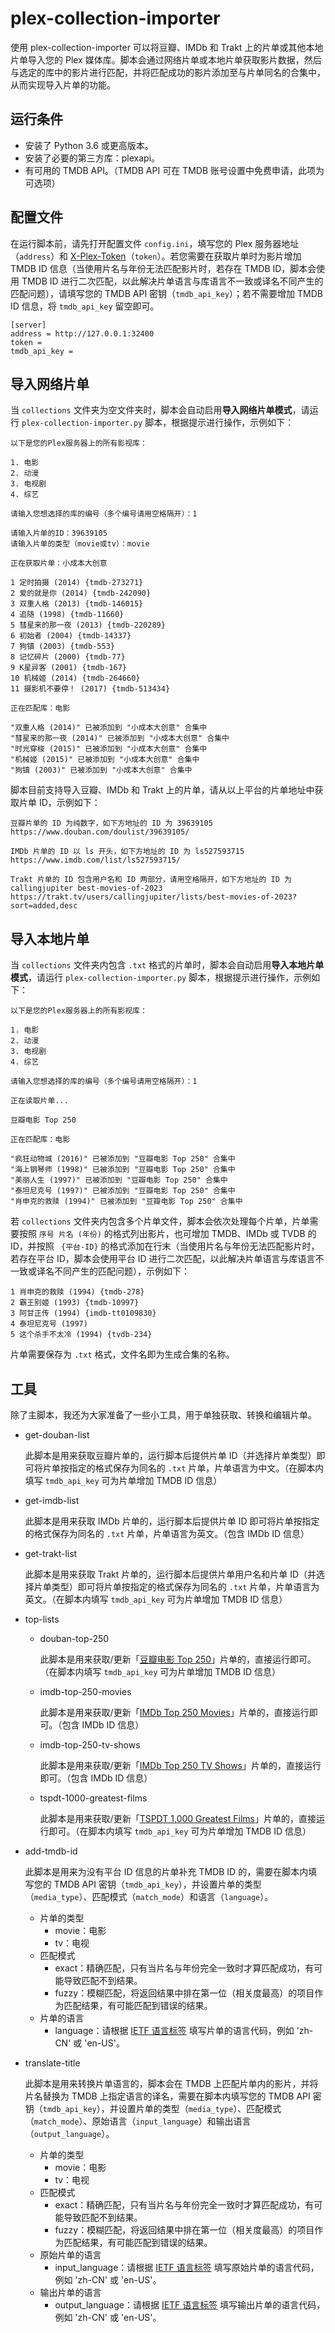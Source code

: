 # plex-collection-importer
使用 plex-collection-importer 可以将豆瓣、IMDb 和 Trakt 上的片单或其他本地片单导入您的 Plex 媒体库。脚本会通过网络片单或本地片单获取影片数据，然后与选定的库中的影片进行匹配，并将匹配成功的影片添加至与片单同名的合集中，从而实现导入片单的功能。

## 运行条件
- 安装了 Python 3.6 或更高版本。
- 安装了必要的第三方库：plexapi。
- 有可用的 TMDB API。（TMDB API 可在 TMDB 账号设置中免费申请，此项为可选项）

## 配置文件
在运行脚本前，请先打开配置文件 `config.ini`，填写您的 Plex 服务器地址（`address`）和 [X-Plex-Token](https://support.plex.tv/articles/204059436-finding-an-authentication-token-x-plex-token/)（`token`）。若您需要在获取片单时为影片增加 TMDB ID 信息（当使用片名与年份无法匹配影片时，若存在 TMDB ID，脚本会使用 TMDB ID 进行二次匹配，以此解决片单语言与库语言不一致或译名不同产生的匹配问题），请填写您的 TMDB API 密钥（`tmdb_api_key`）；若不需要增加 TMDB ID 信息，将 `tmdb_api_key` 留空即可。
```
[server]
address = http://127.0.0.1:32400
token = 
tmdb_api_key = 
```

## 导入网络片单
当 `collections` 文件夹为空文件夹时，脚本会自动启用**导入网络片单模式**，请运行 `plex-collection-importer.py` 脚本，根据提示进行操作，示例如下：
```
以下是您的Plex服务器上的所有影视库：

1. 电影
2. 动漫
3. 电视剧
4. 综艺

请输入您想选择的库的编号（多个编号请用空格隔开）：1

请输入片单的ID：39639105
请输入片单的类型（movie或tv）：movie

正在获取片单：小成本大创意

1 定时拍摄 (2014) {tmdb-273271}
2 爱的就是你 (2014) {tmdb-242090}
3 双重人格 (2013) {tmdb-146015}
4 追随 (1998) {tmdb-11660}
5 彗星来的那一夜 (2013) {tmdb-220289}
6 初始者 (2004) {tmdb-14337}
7 狗镇 (2003) {tmdb-553}
8 记忆碎片 (2000) {tmdb-77}
9 K星异客 (2001) {tmdb-167}
10 机械姬 (2014) {tmdb-264660}
11 摄影机不要停！ (2017) {tmdb-513434}

正在匹配库：电影

"双重人格 (2014)" 已被添加到 "小成本大创意" 合集中
"彗星来的那一夜 (2014)" 已被添加到 "小成本大创意" 合集中
"时光穿梭 (2015)" 已被添加到 "小成本大创意" 合集中
"机械姬 (2015)" 已被添加到 "小成本大创意" 合集中
"狗镇 (2003)" 已被添加到 "小成本大创意" 合集中
```
脚本目前支持导入豆瓣、IMDb 和 Trakt 上的片单，请从以上平台的片单地址中获取片单 ID，示例如下：
```
豆瓣片单的 ID 为纯数字，如下方地址的 ID 为 39639105
https://www.douban.com/doulist/39639105/

IMDb 片单的 ID 以 ls 开头，如下方地址的 ID 为 ls527593715
https://www.imdb.com/list/ls527593715/

Trakt 片单的 ID 包含用户名和 ID 两部分，请用空格隔开，如下方地址的 ID 为 callingjupiter best-movies-of-2023
https://trakt.tv/users/callingjupiter/lists/best-movies-of-2023?sort=added,desc
```

## 导入本地片单
当 `collections` 文件夹内包含 `.txt` 格式的片单时，脚本会自动启用**导入本地片单模式**，请运行 `plex-collection-importer.py` 脚本，根据提示进行操作，示例如下：
```
以下是您的Plex服务器上的所有影视库：

1. 电影
2. 动漫
3. 电视剧
4. 综艺

请输入您想选择的库的编号（多个编号请用空格隔开）：1

正在读取片单...

豆瓣电影 Top 250

正在匹配库：电影

"疯狂动物城 (2016)" 已被添加到 "豆瓣电影 Top 250" 合集中
"海上钢琴师 (1998)" 已被添加到 "豆瓣电影 Top 250" 合集中
"美丽人生 (1997)" 已被添加到 "豆瓣电影 Top 250" 合集中
"泰坦尼克号 (1997)" 已被添加到 "豆瓣电影 Top 250" 合集中
"肖申克的救赎 (1994)" 已被添加到 "豆瓣电影 Top 250" 合集中
```
若 `collections` 文件夹内包含多个片单文件，脚本会依次处理每个片单，片单需要按照 `序号 片名 (年份)` 的格式列出影片，也可增加 TMDB、IMDb 或 TVDB 的 ID，并按照 ` {平台-ID}` 的格式添加在行末（当使用片名与年份无法匹配影片时，若存在平台 ID，脚本会使用平台 ID 进行二次匹配，以此解决片单语言与库语言不一致或译名不同产生的匹配问题），示例如下：
```
1 肖申克的救赎 (1994) {tmdb-278}
2 霸王别姬 (1993) {tmdb-10997}
3 阿甘正传 (1994) {imdb-tt0109830}
4 泰坦尼克号 (1997)
5 这个杀手不太冷 (1994) {tvdb-234}
```
片单需要保存为 `.txt` 格式，文件名即为生成合集的名称。

## 工具
除了主脚本，我还为大家准备了一些小工具，用于单独获取、转换和编辑片单。
- get-douban-list

  此脚本是用来获取豆瓣片单的，运行脚本后提供片单 ID（并选择片单类型）即可将片单按指定的格式保存为同名的 `.txt` 片单，片单语言为中文。（在脚本内填写 `tmdb_api_key` 可为片单增加 TMDB ID 信息）
- get-imdb-list
  
  此脚本是用来获取 IMDb 片单的，运行脚本后提供片单 ID 即可将片单按指定的格式保存为同名的 `.txt` 片单，片单语言为英文。（包含 IMDb ID 信息）
- get-trakt-list
  
  此脚本是用来获取 Trakt 片单的，运行脚本后提供片单用户名和片单 ID（并选择片单类型）即可将片单按指定的格式保存为同名的 `.txt` 片单，片单语言为英文。（在脚本内填写 `tmdb_api_key` 可为片单增加 TMDB ID 信息）
- top-lists
  - douban-top-250
  
    此脚本是用来获取/更新「[豆瓣电影 Top 250](https://movie.douban.com/top250)」片单的，直接运行即可。（在脚本内填写 `tmdb_api_key` 可为片单增加 TMDB ID 信息）
  - imdb-top-250-movies
  
    此脚本是用来获取/更新「[IMDb Top 250 Movies](https://www.imdb.com/chart/top/)」片单的，直接运行即可。（包含 IMDb ID 信息）
  - imdb-top-250-tv-shows
  
    此脚本是用来获取/更新「[IMDb Top 250 TV Shows](https://www.imdb.com/chart/toptv/)」片单的，直接运行即可。（包含 IMDb ID 信息）
  - tspdt-1000-greatest-films
  
    此脚本是用来获取/更新「[TSPDT 1,000 Greatest Films](https://www.theyshootpictures.com/gf1000_all1000films_table.php)」片单的，直接运行即可。（在脚本内填写 `tmdb_api_key` 可为片单增加 TMDB ID 信息）
- add-tmdb-id

  此脚本是用来为没有平台 ID 信息的片单补充 TMDB ID 的，需要在脚本内填写您的 TMDB API 密钥（`tmdb_api_key`），并设置片单的类型（`media_type`）、匹配模式（`match_mode`）和语言（`language`）。
  - 片单的类型
    - movie：电影
    - tv：电视
  - 匹配模式
    - exact：精确匹配，只有当片名与年份完全一致时才算匹配成功，有可能导致匹配不到结果。
    - fuzzy：模糊匹配，将返回结果中排在第一位（相关度最高）的项目作为匹配结果，有可能匹配到错误的结果。
  - 片单的语言
    - language：请根据 [IETF 语言标签](https://www.venea.net/web/culture_code) 填写片单的语言代码，例如 'zh-CN' 或 'en-US'。
- translate-title

  此脚本是用来转换片单语言的，脚本会在 TMDB 上匹配片单内的影片，并将片名替换为 TMDB 上指定语言的译名，需要在脚本内填写您的 TMDB API 密钥（`tmdb_api_key`），并设置片单的类型（`media_type`）、匹配模式（`match_mode`）、原始语言（`input_language`）和输出语言（`output_language`）。
  - 片单的类型
    - movie：电影
    - tv：电视
  - 匹配模式
    - exact：精确匹配，只有当片名与年份完全一致时才算匹配成功，有可能导致匹配不到结果。
    - fuzzy：模糊匹配，将返回结果中排在第一位（相关度最高）的项目作为匹配结果，有可能匹配到错误的结果。
  - 原始片单的语言
    - input_language：请根据 [IETF 语言标签](https://www.venea.net/web/culture_code) 填写原始片单的语言代码，例如 'zh-CN' 或 'en-US'。
  - 输出片单的语言
    - output_language：请根据 [IETF 语言标签](https://www.venea.net/web/culture_code) 填写输出片单的语言代码，例如 'zh-CN' 或 'en-US'。
